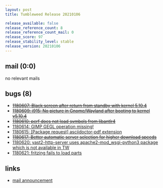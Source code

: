 ```yaml
---
layout: post
title: Tumbleweed Release 20210106

release_available: false
release_reference_count: 8
release_reference_count_mail: 0
release_score: 97
release_stability_level: stable
release_version: 20210106
---
```


## mail (0:0)

no relevant mails

## bugs (8)

<!--more-->

- ~~[1180607: Black screen after return from standby with kernel 5.10.4](https://bugzilla.opensuse.org/show_bug.cgi?id=1180607)~~
- ~~[1180609: i915: No picture in Gnome/Wayland after booting to kernel v5.10.4](https://bugzilla.opensuse.org/show_bug.cgi?id=1180609)~~
- ~~[1180610: perf does not load symbols from libantlr4](https://bugzilla.opensuse.org/show_bug.cgi?id=1180610)~~
- [1180614: GIMP GEGL operation missing!](https://bugzilla.opensuse.org/show_bug.cgi?id=1180614)
- [1180615: \[Package request\] asciidoctor-pdf extension](https://bugzilla.opensuse.org/show_bug.cgi?id=1180615)
- ~~[1180617: Better automatic server selection for higher download speeds](https://bugzilla.opensuse.org/show_bug.cgi?id=1180617)~~
- [1180620: yast2-http-server uses apache2-mod_wsgi-python3 package which is not available in TW](https://bugzilla.opensuse.org/show_bug.cgi?id=1180620)
- [1180621: fritzing fails to load parts](https://bugzilla.opensuse.org/show_bug.cgi?id=1180621)



## links

- [mail announcement](https://github.com/boombatower/tumbleweed-review/issues/10)
